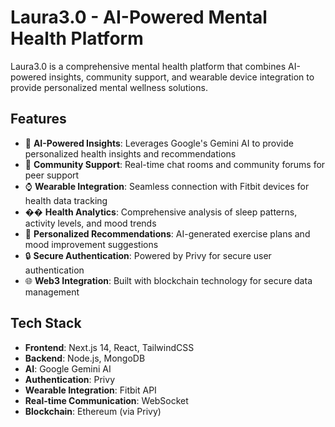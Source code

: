 # Laura3.0 - AI-Powered Mental Health Platform

Laura3.0 is a comprehensive mental health platform that combines AI-powered insights, community support, and wearable device integration to provide personalized mental wellness solutions.

## Features

- 🤖 **AI-Powered Insights**: Leverages Google's Gemini AI to provide personalized health insights and recommendations
- 💬 **Community Support**: Real-time chat rooms and community forums for peer support
- ⌚ **Wearable Integration**: Seamless connection with Fitbit devices for health data tracking
- �� **Health Analytics**: Comprehensive analysis of sleep patterns, activity levels, and mood trends
- 🎯 **Personalized Recommendations**: AI-generated exercise plans and mood improvement suggestions
- 🔒 **Secure Authentication**: Powered by Privy for secure user authentication
- 🌐 **Web3 Integration**: Built with blockchain technology for secure data management

## Tech Stack

- **Frontend**: Next.js 14, React, TailwindCSS
- **Backend**: Node.js, MongoDB
- **AI**: Google Gemini AI
- **Authentication**: Privy
- **Wearable Integration**: Fitbit API
- **Real-time Communication**: WebSocket
- **Blockchain**: Ethereum (via Privy)

